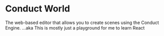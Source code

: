 # Conduct World
The web-based editor that allows you to create scenes using the Conduct Engine.
...aka This is mostly just a playground for me to learn React